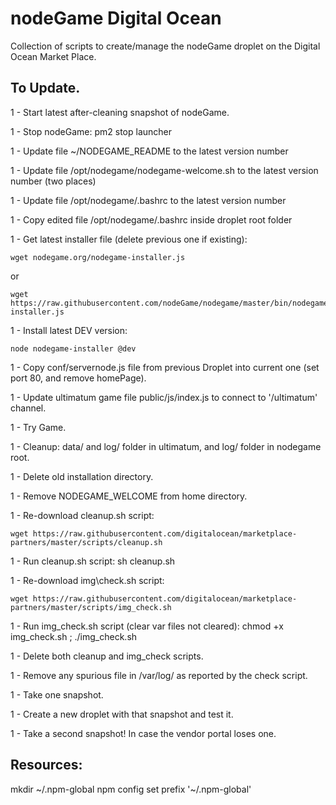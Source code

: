 # nodeGame Digital Ocean

Collection of scripts to create/manage the nodeGame droplet on the
Digital Ocean Market Place.

## To Update.

1 - Start latest after-cleaning snapshot of nodeGame.

1 - Stop nodeGame: pm2 stop launcher

1 - Update file ~/NODEGAME\_README to the latest version number

1 - Update file /opt/nodegame/nodegame-welcome.sh to the latest version number (two places)

1 - Update file /opt/nodegame/.bashrc to the latest version number

1 - Copy edited file /opt/nodegame/.bashrc inside droplet root folder

1 - Get latest installer file (delete previous one if existing): 
    
    wget nodegame.org/nodegame-installer.js
    
or

    wget https://raw.githubusercontent.com/nodeGame/nodegame/master/bin/nodegame-installer.js

1 - Install latest DEV version:

    node nodegame-installer @dev

1 - Copy conf/servernode.js file from previous Droplet into current
    one (set port 80, and remove homePage).

1 - Update ultimatum game file public/js/index.js to connect to
    '/ultimatum' channel.

1 - Try Game.

1 - Cleanup: data/ and log/ folder in ultimatum, and log/ folder in
    nodegame root.

1 - Delete old installation directory.

1 - Remove NODEGAME\_WELCOME from home directory.

1 - Re-download cleanup.sh script:

    wget https://raw.githubusercontent.com/digitalocean/marketplace-partners/master/scripts/cleanup.sh

1 - Run cleanup.sh script: sh cleanup.sh

1 - Re-download img\check.sh script:

    wget https://raw.githubusercontent.com/digitalocean/marketplace-partners/master/scripts/img_check.sh

1 - Run img\_check.sh script (clear var files not cleared): chmod +x img_check.sh ; ./img_check.sh

1 - Delete both cleanup and img\_check scripts.

1 - Remove any spurious file in /var/log/ as reported by the check script.

1 - Take one snapshot. 

1 - Create a new droplet with that snapshot and test it.

1 - Take a second snapshot! In case the vendor portal loses one.

## Resources:

mkdir ~/.npm-global
npm config set prefix '~/.npm-global'

